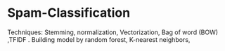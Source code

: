 # Spam-Classification
Techniques: Stemming, normalization, Vectorization, Bag of word (BOW) ,TFIDF . Building model by random forest,  K-nearest neighbors, 
